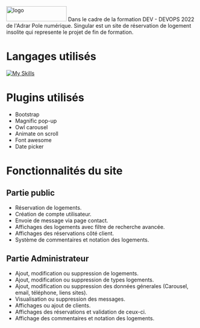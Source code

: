 <img src="https://images2.imgbox.com/3b/08/J7UTi37n_o.png" alt="logo" style="width:160px;height:40px;">
Dans le cadre de la formation DEV - DEVOPS 2022 de l'Adrar Pole numérique. Singular est un site de réservation de logement insolite qui represente le projet de fin de formation. 

# Langages utilisés
[![My Skills](https://skills.thijs.gg/icons?i=js,html,css,php)](https://skills.thijs.gg)

# Plugins utilisés

<ul>
  <li>Bootstrap</li>
  <li>Magnific pop-up</li>
  <li>Owl carousel</li>
  <li>Animate on scroll</li>
  <li>Font awesome</li>
  <li>Date picker</li>
</ul>

# Fonctionnalités du site

<h2>Partie public</h2>
<ul>
  <li>Réservation de logements.</li>
  <li>Création de compte utilisateur.</li>
  <li>Envoie de message via page contact.</li>
  <li>Affichages des logements avec filtre de recherche avancée.</li>
  <li>Affichages des réservations côté client.</li>
  <li>Système de commentaires et notation des logements.</li>
</ul>

<h2> Partie Administrateur</h2>
<ul>
  <li>Ajout, modification ou suppression de logements.</li>
  <li>Ajout, modification ou suppression de types logements.</li>
  <li>Ajout, modification ou suppression des données génerales (Carousel, email, téléphone, liens sites).</li>
  <li>Visualisation ou suppression des messages.</li>
  <li>Affichages ou ajout de clients.</li>
  <li>Affichages des réservations et validation de ceux-ci.</li>
  <li>Affichage des commentaires et notation des logements.</li>
</ul>
